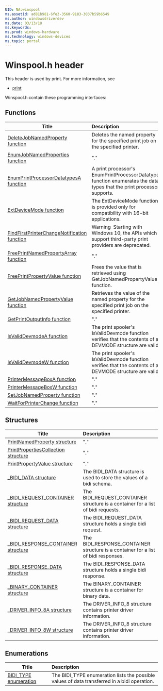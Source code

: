 ```yaml
---
UID: NA:winspool
ms.assetid: ad81b981-6fe3-3560-9183-3037b59b6549
ms.author: windowsdriverdev
ms.date: 03/13/18
ms.keywords: 
ms.prod: windows-hardware
ms.technology: windows-devices
ms.topic: portal
---
```


# Winspool.h header



This header is used by print. For more information, see
- [print](../_print/index.md)

Winspool.h contain these programming interfaces:


## Functions

| Title   | Description   |
| ---- |:---- |
| [DeleteJobNamedProperty function](nf-winspool-deletejobnamedproperty.md) | Deletes the named property for the specified print job on the specified printer. |
| [EnumJobNamedProperties function](nf-winspool-enumjobnamedproperties.md) | "." |
| [EnumPrintProcessorDatatypesA function](nf-winspool-enumprintprocessordatatypesa.md) | A print processor's EnumPrintProcessorDatatypes function enumerates the data types that the print processor supports. |
| [ExtDeviceMode function](nf-winspool-extdevicemode.md) | The ExtDeviceMode function is provided only for compatibility with 16-bit applications. |
| [FindFirstPrinterChangeNotification function](nf-winspool-findfirstprinterchangenotification.md) | Warning  Starting with Windows 10, the APIs which support third-party print providers are deprecated. |
| [FreePrintNamedPropertyArray function](nf-winspool-freeprintnamedpropertyarray.md) | "." |
| [FreePrintPropertyValue function](nf-winspool-freeprintpropertyvalue.md) | Frees the value that is retrieved using GetJobNamedPropertyValue function. |
| [GetJobNamedPropertyValue function](nf-winspool-getjobnamedpropertyvalue.md) | Retrieves the value of the named property for the specified print job on the specified printer. |
| [GetPrintOutputInfo function](nf-winspool-getprintoutputinfo.md) | "." |
| [IsValidDevmodeA function](nf-winspool-isvaliddevmodea.md) | The print spooler's IsValidDevmode function verifies that the contents of a DEVMODE structure are valid. |
| [IsValidDevmodeW function](nf-winspool-isvaliddevmodew.md) | The print spooler's IsValidDevmode function verifies that the contents of a DEVMODE structure are valid. |
| [PrinterMessageBoxA function](nf-winspool-printermessageboxa.md) | "." |
| [PrinterMessageBoxW function](nf-winspool-printermessageboxw.md) | "." |
| [SetJobNamedProperty function](nf-winspool-setjobnamedproperty.md) | "." |
| [WaitForPrinterChange function](nf-winspool-waitforprinterchange.md) | "." |

## Structures

| Title   | Description   |
| ---- |:---- |
| [PrintNamedProperty structure](ns-winspool-printnamedproperty.md) | "." |
| [PrintPropertiesCollection structure](ns-winspool-printpropertiescollection.md) | "." |
| [PrintPropertyValue structure](ns-winspool-printpropertyvalue.md) | "." |
| [_BIDI_DATA structure](ns-winspool-_bidi_data.md) | The BIDI_DATA structure is used to store the values of a bidi schema. |
| [_BIDI_REQUEST_CONTAINER structure](ns-winspool-_bidi_request_container.md) | The BIDI_REQUEST_CONTAINER structure is a container for a list of bidi requests. |
| [_BIDI_REQUEST_DATA structure](ns-winspool-_bidi_request_data.md) | The BIDI_REQUEST_DATA structure holds a single bidi request. |
| [_BIDI_RESPONSE_CONTAINER structure](ns-winspool-_bidi_response_container.md) | The BIDI_RESPONSE_CONTAINER structure is a container for a list of bidi responses. |
| [_BIDI_RESPONSE_DATA structure](ns-winspool-_bidi_response_data.md) | The BIDI_RESPONSE_DATA structure holds a single bidi response. |
| [_BINARY_CONTAINER structure](ns-winspool-_binary_container.md) | The BINARY_CONTAINER structure is a container for binary data. |
| [_DRIVER_INFO_8A structure](ns-winspool-_driver_info_8a.md) | The DRIVER_INFO_8 structure contains printer driver information. |
| [_DRIVER_INFO_8W structure](ns-winspool-_driver_info_8w.md) | The DRIVER_INFO_8 structure contains printer driver information. |

## Enumerations

| Title   | Description   |
| ---- |:---- |
| [BIDI_TYPE enumeration](ne-winspool-bidi_type.md) | The BIDI_TYPE enumeration lists the possible values of data transferred in a bidi operation. |
